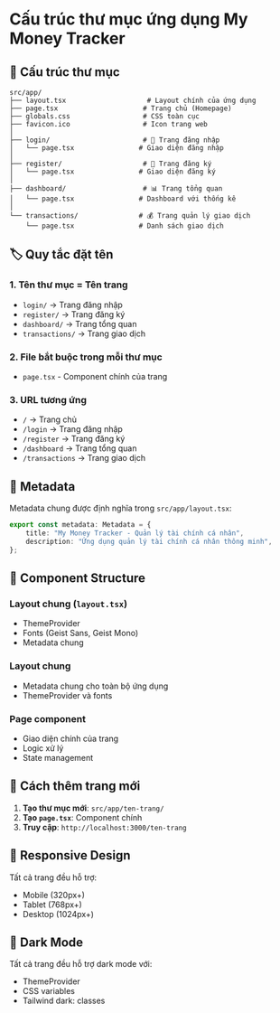 # Cấu trúc thư mục ứng dụng My Money Tracker

## 📁 Cấu trúc thư mục

```
src/app/
├── layout.tsx                    # Layout chính của ứng dụng
├── page.tsx                     # Trang chủ (Homepage)
├── globals.css                  # CSS toàn cục
├── favicon.ico                  # Icon trang web
│
├── login/                       # 📄 Trang đăng nhập
│   └── page.tsx                # Giao diện đăng nhập
│
├── register/                    # 📄 Trang đăng ký
│   └── page.tsx                # Giao diện đăng ký
│
├── dashboard/                   # 📊 Trang tổng quan
│   └── page.tsx                # Dashboard với thống kê
│
└── transactions/               # 💰 Trang quản lý giao dịch
    └── page.tsx                # Danh sách giao dịch
```

## 🏷️ Quy tắc đặt tên

### 1. **Tên thư mục = Tên trang**

-   `login/` → Trang đăng nhập
-   `register/` → Trang đăng ký
-   `dashboard/` → Trang tổng quan
-   `transactions/` → Trang giao dịch

### 2. **File bắt buộc trong mỗi thư mục**

-   `page.tsx` - Component chính của trang

### 3. **URL tương ứng**

-   `/` → Trang chủ
-   `/login` → Trang đăng nhập
-   `/register` → Trang đăng ký
-   `/dashboard` → Trang tổng quan
-   `/transactions` → Trang giao dịch

## 📝 Metadata

Metadata chung được định nghĩa trong `src/app/layout.tsx`:

```typescript
export const metadata: Metadata = {
    title: "My Money Tracker - Quản lý tài chính cá nhân",
    description: "Ứng dụng quản lý tài chính cá nhân thông minh",
};
```

## 🎨 Component Structure

### Layout chung (`layout.tsx`)

-   ThemeProvider
-   Fonts (Geist Sans, Geist Mono)
-   Metadata chung

### Layout chung

-   Metadata chung cho toàn bộ ứng dụng
-   ThemeProvider và fonts

### Page component

-   Giao diện chính của trang
-   Logic xử lý
-   State management

## 🔧 Cách thêm trang mới

1. **Tạo thư mục mới**: `src/app/ten-trang/`
2. **Tạo `page.tsx`**: Component chính
3. **Truy cập**: `http://localhost:3000/ten-trang`

## 📱 Responsive Design

Tất cả trang đều hỗ trợ:

-   Mobile (320px+)
-   Tablet (768px+)
-   Desktop (1024px+)

## 🌙 Dark Mode

Tất cả trang đều hỗ trợ dark mode với:

-   ThemeProvider
-   CSS variables
-   Tailwind dark: classes

